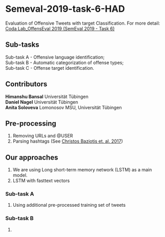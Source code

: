 # Semeval-2019-task-6-HAD
Evaluation of Offensive Tweets with target Classification. For more detail: [Coda Lab_OffensEval 2019 (SemEval 2019 - Task 6)](https://competitions.codalab.org/competitions/20011)

## Sub-tasks

Sub-task A - Offensive language identification;  <br/>
Sub-task B - Automatic categorization of offense types; <br/>
Sub-task C - Offense target identification.  <br/>

## Contributors 
**Himanshu Bansal** Universität Tübingen <br/>
**Daniel Nagel** Universität Tübingen <br/>
**Anita Soloveva**  Lomonosov MSU, Universität Tübingen <br/>

## Pre-processing

1. Removing URLs and @USER <br/>
2. Parsing hashtags (See [Christos Baziotis et. al. 2017](https://github.com/cbaziotis/ekphrasis))<br/>

## Our approaches

1. We are using Long short-term memory network (LSTM) as a main model. <br/>
2. LSTM with fasttext vectors <br/>
### Sub-task A
1. Using additional pre-processed training set of tweets <br/>
 
### Sub-task B
1. 


